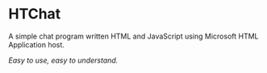 # HTChat
A simple chat program written HTML and JavaScript using Microsoft HTML Application host.

*Easy to use, easy to understand.*
